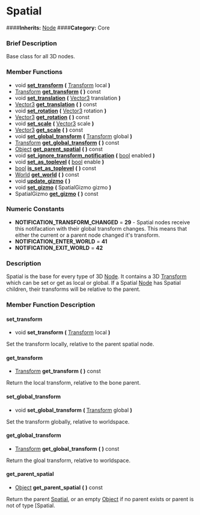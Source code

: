 #  Spatial  
####**Inherits:** [Node](class_node)
####**Category:** Core

###  Brief Description  
Base class for all 3D nodes.

###  Member Functions 
  * void  **[set&#95;transform](#set_transform)**  **(** [Transform](class_transform) local  **)**
  * [Transform](class_transform)  **[get&#95;transform](#get_transform)**  **(** **)** const
  * void  **[set&#95;translation](#set_translation)**  **(** [Vector3](class_vector3) translation  **)**
  * [Vector3](class_vector3)  **[get&#95;translation](#get_translation)**  **(** **)** const
  * void  **[set&#95;rotation](#set_rotation)**  **(** [Vector3](class_vector3) rotation  **)**
  * [Vector3](class_vector3)  **[get&#95;rotation](#get_rotation)**  **(** **)** const
  * void  **[set&#95;scale](#set_scale)**  **(** [Vector3](class_vector3) scale  **)**
  * [Vector3](class_vector3)  **[get&#95;scale](#get_scale)**  **(** **)** const
  * void  **[set&#95;global&#95;transform](#set_global_transform)**  **(** [Transform](class_transform) global  **)**
  * [Transform](class_transform)  **[get&#95;global&#95;transform](#get_global_transform)**  **(** **)** const
  * [Object](class_object)  **[get&#95;parent&#95;spatial](#get_parent_spatial)**  **(** **)** const
  * void  **[set&#95;ignore&#95;transform&#95;notification](#set_ignore_transform_notification)**  **(** [bool](class_bool) enabled  **)**
  * void  **[set&#95;as&#95;toplevel](#set_as_toplevel)**  **(** [bool](class_bool) enable  **)**
  * [bool](class_bool)  **[is&#95;set&#95;as&#95;toplevel](#is_set_as_toplevel)**  **(** **)** const
  * [World](class_world)  **[get&#95;world](#get_world)**  **(** **)** const
  * void  **[update&#95;gizmo](#update_gizmo)**  **(** **)**
  * void  **[set&#95;gizmo](#set_gizmo)**  **(** SpatialGizmo gizmo  **)**
  * SpatialGizmo  **[get&#95;gizmo](#get_gizmo)**  **(** **)** const

###  Numeric Constants  
  * **NOTIFICATION_TRANSFORM_CHANGED** = **29** - Spatial nodes receive this notifacation with their global transform changes. This means that either the current or a parent node changed it's transform.
  * **NOTIFICATION_ENTER_WORLD** = **41**
  * **NOTIFICATION_EXIT_WORLD** = **42**

###  Description  
Spatial is the base for every type of 3D [Node](class_node). It contains a 3D [Transform](class_transform) which can be set or get as local or global. If a Spatial [Node](class_node) has Spatial children, their transforms will be relative to the parent.

###  Member Function Description  

#### <a name="set_transform">set_transform</a>
  * void  **set&#95;transform**  **(** [Transform](class_transform) local  **)**

Set the transform locally, relative to the parent spatial node.

#### <a name="get_transform">get_transform</a>
  * [Transform](class_transform)  **get&#95;transform**  **(** **)** const

Return the local transform, relative to the bone parent.

#### <a name="set_global_transform">set_global_transform</a>
  * void  **set&#95;global&#95;transform**  **(** [Transform](class_transform) global  **)**

Set the transform globally, relative to worldspace.

#### <a name="get_global_transform">get_global_transform</a>
  * [Transform](class_transform)  **get&#95;global&#95;transform**  **(** **)** const

Return the gloal transform, relative to worldspace.

#### <a name="get_parent_spatial">get_parent_spatial</a>
  * [Object](class_object)  **get&#95;parent&#95;spatial**  **(** **)** const

Return the parent [Spatial](class_spatial), or an empty [Object](class_object) if no parent exists or parent is not of type [Spatial.
